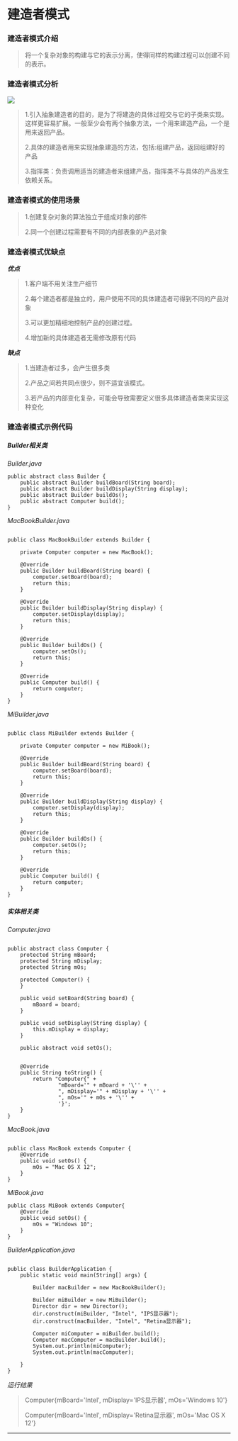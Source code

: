 # 建造者模式

### 建造者模式介绍
>将一个复杂对象的构建与它的表示分离，使得同样的构建过程可以创建不同的表示。


### 建造者模式分析

![](/Users/amber/xMind/建造者模式.png)

>1.引入抽象建造者的目的，是为了将建造的具体过程交与它的子类来实现。这样更容易扩展。一般至少会有两个抽象方法，一个用来建造产品，一个是用来返回产品。
>
>2.具体的建造者用来实现抽象建造的方法，包括:组建产品，返回组建好的产品
>
>3.指挥类：负责调用适当的建造者来组建产品，指挥类不与具体的产品发生依赖关系。



### 建造者模式的使用场景

>1.创建复杂对象的算法独立于组成对象的部件
>
>2.同一个创建过程需要有不同的内部表象的产品对象


### 建造者模式优缺点

***优点***
>1.客户端不用关注生产细节
>
>2.每个建造者都是独立的，用户使用不同的具体建造者可得到不同的产品对象
>
>3.可以更加精细地控制产品的创建过程。
>
>4.增加新的具体建造者无需修改原有代码

***缺点***
>1.当建造者过多，会产生很多类
>
>2.产品之间若共同点很少，则不适宜该模式。
>
>3.若产品的内部变化复杂，可能会导致需要定义很多具体建造者类来实现这种变化

### 建造者模式示例代码


##### Builder相关类
*Builder.java*

```
public abstract class Builder {
    public abstract Builder buildBoard(String board);
    public abstract Builder buildDisplay(String display);
    public abstract Builder buildOs();
    public abstract Computer build();
}
```

*MacBookBuilder.java*


```

public class MacBookBuilder extends Builder {

    private Computer computer = new MacBook();

    @Override
    public Builder buildBoard(String board) {
        computer.setBoard(board);
        return this;
    }

    @Override
    public Builder buildDisplay(String display) {
        computer.setDisplay(display);
        return this;
    }

    @Override
    public Builder buildOs() {
        computer.setOs();
        return this;
    }

    @Override
    public Computer build() {
        return computer;
    }
}

```


*MiBuilder.java*


```

public class MiBuilder extends Builder {

    private Computer computer = new MiBook();

    @Override
    public Builder buildBoard(String board) {
        computer.setBoard(board);
        return this;
    }

    @Override
    public Builder buildDisplay(String display) {
        computer.setDisplay(display);
        return this;
    }

    @Override
    public Builder buildOs() {
        computer.setOs();
        return this;
    }

    @Override
    public Computer build() {
        return computer;
    }
}
```



##### 实体相关类

*Computer.java*


```

public abstract class Computer {
    protected String mBoard;
    protected String mDisplay;
    protected String mOs;

    protected Computer() {
    }

    public void setBoard(String board) {
        mBoard = board;
    }

    public void setDisplay(String display) {
        this.mDisplay = display;
    }

    public abstract void setOs();


    @Override
    public String toString() {
        return "Computer{" +
                "mBoard='" + mBoard + '\'' +
                ", mDisplay='" + mDisplay + '\'' +
                ", mOs='" + mOs + '\'' +
                '}';
    }
}
```


*MacBook.java*


```

public class MacBook extends Computer {
    @Override
    public void setOs() {
        mOs = "Mac OS X 12";
    }
}
```

*MiBook.java*

```
public class MiBook extends Computer{
    @Override
    public void setOs() {
        mOs = "Windows 10";
    }
}
```


*BuilderApplication.java*

```

public class BuilderApplication {
    public static void main(String[] args) {

        Builder macBuilder = new MacBookBuilder();

        Builder miBuilder = new MiBuilder();
        Director dir = new Director();
        dir.construct(miBuilder, "Intel", "IPS显示器");
        dir.construct(macBuilder, "Intel", "Retina显示器");

        Computer miComputer = miBuilder.build();
        Computer macComputer = macBuilder.build();
        System.out.println(miComputer);
        System.out.println(macComputer);

    }
}
```


*运行结果*

>Computer{mBoard='Intel', mDisplay='IPS显示器', mOs='Windows 10'}
>
>Computer{mBoard='Intel', mDisplay='Retina显示器', mOs='Mac OS X 12'}



---











